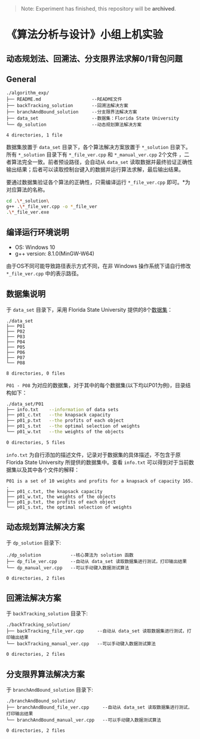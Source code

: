 > Note: Experiment has finished, this repository will be **archived**.

# 《算法分析与设计》小组上机实验

## 动态规划法、回溯法、分支限界法求解0/1背包问题

## General

```
./algorithm_exp/
├── README.md                   --README文件
├── backTracking_solution       --回溯法解决方案
├── branchAndBound_solution     --分支限界法解决方案
├── data_set                    --数据集：Florida State University
└── dp_solution                 --动态规划算法解决方案

4 directories, 1 file
```

数据集放置于 `data_set` 目录下，各个算法解决方案放置于 `*_solution` 目录下。所有 `*_solution` 目录下有 `*_file_ver.cpp` 和 `*_manual_ver.cpp` 2个文件 ，二者算法完全一致。前者预设路径，会自动从 `data_set` 读取数据并最终验证正确性输出结果；后者可以读取控制台键入的数据并运行算法求解，最后输出结果。

要通过数据集验证各个算法的正确性，只需编译运行 `*_file_ver.cpp` 即可。*为对应算法的名称。

```bash
cd .\*_solution\
g++ .\*_file_ver.cpp -o *_file_ver
.\*_file_ver.exe
```

## 编译运行环境说明

- OS: Windows 10
- g++ version: 8.1.0(MinGW-W64)

由于OS不同可能导致路径表示方式不同，在非 Windows 操作系统下请自行修改 `*_file_ver.cpp` 中的表示路径。

## 数据集说明

于 `data_set` 目录下，采用 Florida State University 提供的8个[数据集](https://people.sc.fsu.edu/~jburkardt/datasets/knapsack_01/knapsack_01.html)：

```
./data_set
├── P01
├── P02
├── P03
├── P04
├── P05
├── P06
├── P07
└── P08

8 directories, 0 files
```

`P01 - P08` 为对应的数据集，对于其中的每个数据集(以下均以P01为例)，目录结构如下：

``` bash
./data_set/P01
├── info.txt    --information of data sets
├── p01_c.txt   --the knapsack capacity
├── p01_p.txt   --the profits of each object
├── p01_s.txt   --the optimal selection of weights
└── p01_w.txt   --the weights of the objects

0 directories, 5 files
```

`info.txt` 为自行添加的描述文件，记录对于数据集的具体描述，不包含于原 Florida State University 所提供的数据集中。查看 `info.txt` 可以得到对于当前数据集以及其中各个文件的解释：

``` 
P01 is a set of 10 weights and profits for a knapsack of capacity 165.
.
├── p01_c.txt, the knapsack capacity
├── p01_w.txt, the weights of the objects
├── p01_p.txt, the profits of each object
└── p01_s.txt, the optimal selection of weights

```

## 动态规划算法解决方案

于 `dp_solution` 目录下:

```
./dp_solution           --核心算法为 solution 函数
├── dp_file_ver.cpp     --自动从 data_set 读取数据集进行测试，打印输出结果
└── dp_manual_ver.cpp   --可以手动键入数据测试算法

0 directories, 2 files
```

## 回溯法解决方案

于 `backTracking_solution` 目录下:

```
./backTracking_solution/
├── backTracking_file_ver.cpp     --自动从 data_set 读取数据集进行测试，打印输出结果
└── backTracking_manual_ver.cpp   --可以手动键入数据测试算法

0 directories, 2 files
```

## 分支限界算法解决方案

于 `branchAndBound_solution` 目录下:

```
./branchAndBound_solution/
├── branchAndBound_file_ver.cpp     --自动从 data_set 读取数据集进行测试，打印输出结果
└── branchAndBound_manual_ver.cpp   --可以手动键入数据测试算法

0 directories, 2 files
```
